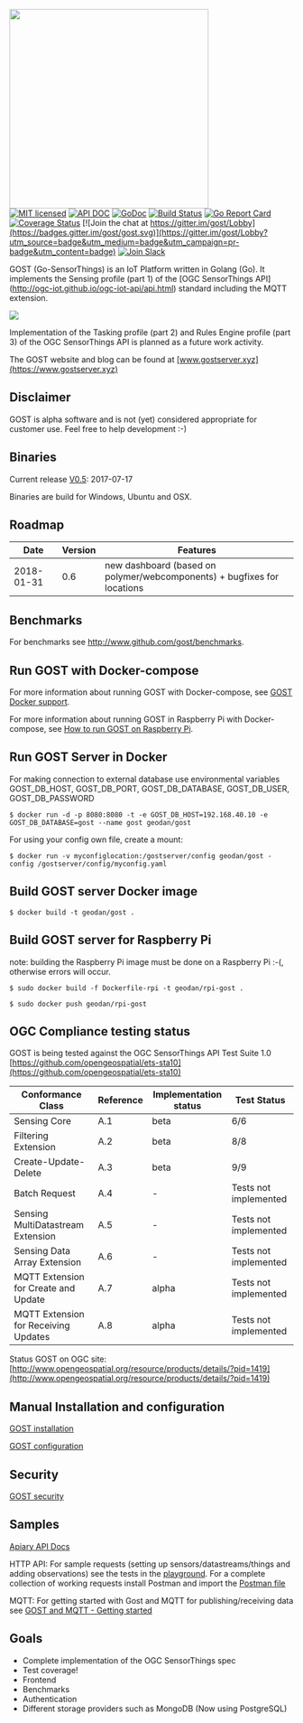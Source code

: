 <img src="https://raw.githubusercontent.com/gost/dashboard/master/content/assets/img/icon.png" width="353"><br />
[![MIT licensed](https://img.shields.io/badge/license-MIT-blue.svg)](https://github.com/gost/server/blob/master/LICENSE)
[![API DOC](https://img.shields.io/badge/api%20doc-reference-blue.svg)](http://docs.gost1.apiary.io/#)
[![GoDoc](https://godoc.org/github.com/gost/server?status.svg)](https://godoc.org/github.com/gost/server)
[![Build Status](https://travis-ci.org/gost/server.svg?branch=master)](https://travis-ci.org/gost/server)
[![Go Report Card](https://goreportcard.com/badge/gost/server)](https://goreportcard.com/report/gost/server)
[![Coverage Status](https://coveralls.io/repos/github/gost/server/badge.svg?branch=master)](https://coveralls.io/github/gost/server?branch=master)
[![Join the chat at https://gitter.im/gost/Lobby](https://badges.gitter.im/gost/gost.svg)](https://gitter.im/gost/Lobby?utm_source=badge&utm_medium=badge&utm_campaign=pr-badge&utm_content=badge)
[![Join Slack](https://slackinvitergost.herokuapp.com/badge.svg)](https://slackinvitergost.herokuapp.com/)<br />

GOST (Go-SensorThings) is an IoT Platform written in Golang (Go). It implements the Sensing profile (part 1) of the [OGC SensorThings API] (http://ogc-iot.github.io/ogc-iot-api/api.html) standard including the MQTT extension.

<a href="http://www.opengeospatial.org/resource/products/details/?pid=1468"><img src ="https://raw.githubusercontent.com/gost/docs/master/images/Certified_OGC_Compliant_Logo_Web.png"/><br/></a>

Implementation of the Tasking profile (part 2) and Rules Engine profile (part 3) of the OGC SensorThings API is planned as a future work activity.

The GOST website and blog can be found at [www.gostserver.xyz](https://www.gostserver.xyz)

## Disclaimer

GOST is alpha software and is not (yet) considered appropriate for customer use. Feel free to help development :-)

## Binaries

Current release [V0.5](https://github.com/gost/server/releases/tag/0.5): 2017-07-17

Binaries are build for Windows, Ubuntu and OSX.


## Roadmap

| Date       	|             Version 	| Features                                                        	      |
|------------	|---------------------	|-----------------------------------------------------------------------	|
| 2018-01-31	| 0.6                 	| new dashboard (based on polymer/webcomponents) + bugfixes for locations |

## Benchmarks

For benchmarks see http://www.github.com/gost/benchmarks.

## Run GOST with Docker-compose

For more information about running GOST with Docker-compose, see <a href="https://github.com/gost/docs/blob/master/gost_docker.md">GOST Docker support</a>.

For more information about running GOST in Raspberry Pi with Docker-compose, see <a href="https://github.com/gost/docs/blob/master/gost_raspberrypi.md">How to run GOST on Raspberry Pi</a>.

## Run GOST Server in Docker

For making connection to external database use environmental variables GOST_DB_HOST, GOST_DB_PORT, GOST_DB_DATABASE, GOST_DB_USER, GOST_DB_PASSWORD

```
$ docker run -d -p 8080:8080 -t -e GOST_DB_HOST=192.168.40.10 -e GOST_DB_DATABASE=gost --name gost geodan/gost
```

For using your config own file, create a mount:

```
$ docker run -v myconfiglocation:/gostserver/config geodan/gost -config /gostserver/config/myconfig.yaml
```

## Build GOST server Docker image 

```
$ docker build -t geodan/gost .
```

## Build GOST server for Raspberry Pi

note: building the Raspberry Pi image must be done on a Raspberry Pi :-(, otherwise errors will occur.

```
$ sudo docker build -f Dockerfile-rpi -t geodan/rpi-gost .

$ sudo docker push geodan/rpi-gost
```

## OGC Compliance testing status

GOST is being tested against the OGC SensorThings API Test Suite 1.0 [https://github.com/opengeospatial/ets-sta10](https://github.com/opengeospatial/ets-sta10)

| Conformance Class                     | Reference | Implementation status |Test Status               |
|---------------------------------------|-----------|-----------------------|--------------------------| 
| Sensing Core                          | A.1       | beta                  | 6/6                      |
| Filtering Extension                   | A.2       | beta                  | 8/8                      |
| Create-Update-Delete                  | A.3       | beta                  | 9/9                      |
| Batch Request                         | A.4       | -                     | Tests not implemented    |
| Sensing MultiDatastream Extension     | A.5       | -                     | Tests not implemented    |
| Sensing Data Array Extension          | A.6       | -                     | Tests not implemented    |
| MQTT Extension for Create and Update  | A.7       | alpha                 | Tests not implemented    |
| MQTT Extension for Receiving Updates  | A.8       | alpha                 | Tests not implemented    |

Status GOST on OGC site: [http://www.opengeospatial.org/resource/products/details/?pid=1419](http://www.opengeospatial.org/resource/products/details/?pid=1419)

## Manual Installation and configuration

[GOST installation](https://github.com/gost/docs/blob/master/gost_installation.md)

[GOST configuration](https://github.com/gost/docs/blob/master/gost_configuration.md)

## Security

[GOST security](https://github.com/gost/docs/blob/master/gost_security.md)

## Samples
[Apiary API Docs](http://docs.gost1.apiary.io/)  

HTTP API: For sample requests (setting up sensors/datastreams/things and adding observations) see the tests in the [playground](https://github.com/gost/docs/blob/master/playground_tests.md). 
For a complete collection of working requests install Postman and import the [Postman file](https://github.com/gost/postman/blob/master/GOST.postman_collection.json) 

MQTT: For getting started with Gost and MQTT for publishing/receiving data see [GOST and MQTT - Getting started](https://github.com/gost/docs/blob/master/gost_mqtt_getting_started.md)

## Goals

- Complete implementation of the OGC SensorThings spec
- Test coverage!
- Frontend
- Benchmarks
- Authentication
- Different storage providers such as MongoDB (Now using PostgreSQL)
